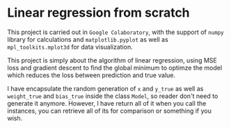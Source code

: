 # Linear regression from scratch

This project is carried out in `Google Colaboratory`, with the support of `numpy` library for calculations and `matplotlib.pyplot` as well as `mpl_toolkits.mplot3d` for data visualization. 

This project is simply about the algorithm of linear regression, using MSE loss and gradient descent to find the global minimum to optimze the model which reduces the loss between prediction and true value. 

I have encapsulate the random generation of `x` and `y_true` as well as `weight_true` and `bias_true` inside the class `Model`, so reader don't need to generate it anymore. However, I have return all of it when you call the instances, you can retrieve all of its for comparison or something if you wish.

